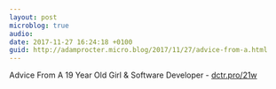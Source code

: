 ```yaml
---
layout: post
microblog: true
audio: 
date: 2017-11-27 16:24:18 +0100
guid: http://adamprocter.micro.blog/2017/11/27/advice-from-a.html
---
```

Advice From A 19 Year Old Girl & Software Developer - [dctr.pro/21w](http://dctr.pro/21w)
